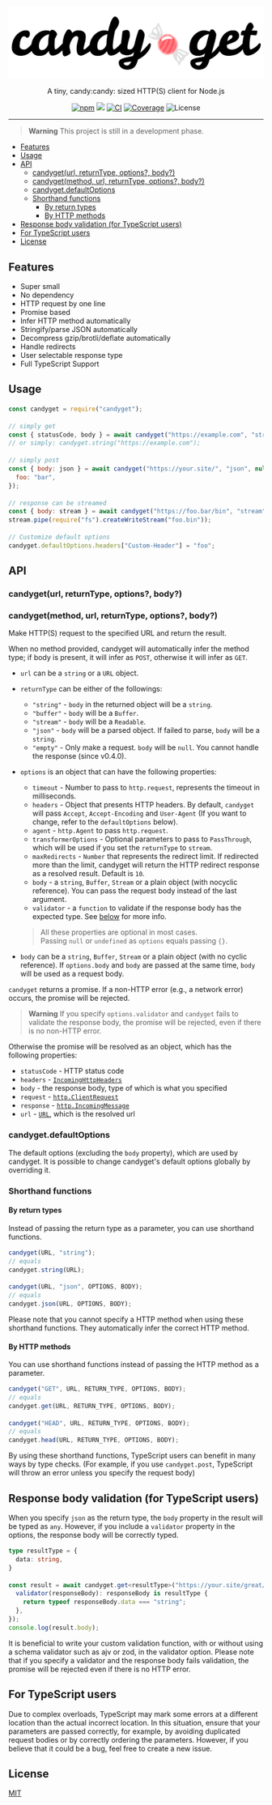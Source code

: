 <div align="center">
  <img src="assets/candyget_logo.svg" alt="CandyGet">
  <br>
  <p>A tiny, candy:candy: sized HTTP(S) client for Node.js</p>
  <a href="https://www.npmjs.com/package/candyget"><img src="https://img.shields.io/npm/v/candyget" alt="npm"></a>
  <a href="https://packagephobia.com/result?p=candyget"><img src="https://badgen.net/packagephobia/install/candyget"></a>
  <a href="https://github.com/mtripg6666tdr/candyget/actions/workflows/ci.yml"><img src="https://github.com/mtripg6666tdr/candyget/actions/workflows/ci.yml/badge.svg" alt="CI"></a>
  <a href="https://app.codecov.io/github/mtripg6666tdr/candyget"><img alt="Coverage" src="https://img.shields.io/codecov/c/github/mtripg6666tdr/candyget"></a>
  <img alt="License" src="https://img.shields.io/npm/l/candyget">
</div>

---

> **Warning**
> This project is still in a development phase.

- [Features](#features)
- [Usage](#usage)
- [API](#api)
  - [candyget(url, returnType, options?, body?)](#candygeturl-returntype-options-body)
  - [candyget(method, url, returnType, options?, body?)](#candygetmethod-url-returntype-options-body)
  - [candyget.defaultOptions](#candygetdefaultoptions)
  - [Shorthand functions](#shorthand-functions)
    - [By return types](#by-return-types)
    - [By HTTP methods](#by-http-methods)
- [Response body validation (for TypeScript users)](#response-body-validation-for-typescript-users)
- [For TypeScript users](#for-typescript-users)
- [License](#license)

## Features

- Super small
- No dependency
- HTTP request by one line
- Promise based
- Infer HTTP method automatically
- Stringify/parse JSON automatically
- Decompress gzip/brotli/deflate automatically
- Handle redirects
- User selectable response type
- Full TypeScript Support

## Usage
```js
const candyget = require("candyget");

// simply get 
const { statusCode, body } = await candyget("https://example.com", "string");
// or simply: candyget.string("https://example.com");

// simply post
const { body: json } = await candyget("https://your.site/", "json", null, {
  foo: "bar",
});

// response can be streamed
const { body: stream } = await candyget("https://foo.bar/bin", "stream");
stream.pipe(require("fs").createWriteStream("foo.bin"));

// Customize default options
candyget.defaultOptions.headers["Custom-Header"] = "foo";
```

## API
### candyget(url, returnType, options?, body?)
### candyget(method, url, returnType, options?, body?)
Make HTTP(S) request to the specified URL and return the result.

When no method provided, candyget will automatically infer the method type; if body is present, it will infer as `POST`, otherwise it will infer as `GET`.
* `url` can be a `string` or a `URL` object.
* `returnType` can be either of the followings:
  * `"string"` - `body` in the returned object will be a `string`.
  * `"buffer"` - `body` will be a `Buffer`.
  * `"stream"` - `body` will be a `Readable`.
  * `"json"` - `body` will be a parsed object. If failed to parse, `body` will be a `string`.
  * `"empty"` - Only make a request. `body` will be `null`. You cannot handle the response (since v0.4.0).
* `options` is an object that can have the following properties:
  * `timeout` - Number to pass to `http.request`, represents the timeout in milliseconds.
  * `headers` - Object that presents HTTP headers. By default, `candyget` will pass `Accept`, `Accept-Encoding` and `User-Agent` (If you want to change, refer to the `defaultOptions` below).
  * `agent` - `http.Agent` to pass `http.request`.
  * `transformerOptions` - Optional parameters to pass to `PassThrough`, which will be used if you set the `returnType` to `stream`.
  * `maxRedirects` - `Number` that represents the redirect limit. If redirected more than the limit, candyget will return the HTTP redirect response as a resolved result. Default is `10`.
  * `body` - a `string`, `Buffer`, `Stream` or a plain object (with nocyclic reference). You can pass the request body instead of the last argument.
  * `validator` - a `function` to validate if the response body has the expected type. See [below](#response-body-validation-for-typescript-users) for more info.
  
  > All these properties are optional in most cases.  
  > Passing `null` or `undefined` as `options` equals passing `{}`.  
* `body` can be a `string`, `Buffer`, `Stream` or a plain object (with no cyclic reference). If `options.body` and `body` are passed at the same time, `body` will be used as a request body.

`candyget` returns a promise.
If a non-HTTP error (e.g., a network error) occurs, the promise will be rejected.

> **Warning**
> If you specify `options.validator` and `candyget` fails to validate the response body, the promise will be rejected, even if there is no non-HTTP error.

Otherwise the promise will be resolved as an object, which has the following properties:
  * `statusCode` - HTTP status code
  * `headers` - [`IncomingHttpHeaders`](https://microsoft.github.io/PowerBI-JavaScript/interfaces/_node_modules__types_node_http_d_._http_.incominghttpheaders.html)
  * `body` - the response body, type of which is what you specified
  * `request` - [`http.ClientRequest`](https://nodejs.org/api/http.html#class-httpclientrequest)
  * `response` - [`http.IncomingMessage`](https://nodejs.org/api/http.html#class-httpincomingmessage)
  * `url` - [`URL`](https://developer.mozilla.org/docs/Web/API/URL), which is the resolved url

### candyget.defaultOptions

The default options (excluding the `body` property), which are used by candyget.
It is possible to change candyget's default options globally by overriding it.

### Shorthand functions

#### By return types

Instead of passing the return type as a parameter, you can use shorthand functions.
```js
candyget(URL, "string");
// equals
candyget.string(URL);

candyget(URL, "json", OPTIONS, BODY);
// equals
candyget.json(URL, OPTIONS, BODY);
```
Please note that you cannot specify a HTTP method when using these shorthand functions. They automatically infer the correct HTTP method.

#### By HTTP methods

You can use shorthand functions instead of passing the HTTP method as a parameter.
```js
candyget("GET", URL, RETURN_TYPE, OPTIONS, BODY);
// equals
candyget.get(URL, RETURN_TYPE, OPTIONS, BODY);

candyget("HEAD", URL, RETURN_TYPE, OPTIONS, BODY);
// equals
candyget.head(URL, RETURN_TYPE, OPTIONS, BODY);
```
By using these shorthand functions, TypeScript users can benefit in many ways by type checks. (For example, if you use `candyget.post`, TypeScript will throw an error unless you specify the request body)

## Response body validation (for TypeScript users)

When you specify `json` as the return type, the `body` property in the result will be typed as `any`. However, if you include a `validator` property in the options, the response body will be correctly typed.

```ts
type resultType = {
  data: string,
}

const result = await candyget.get<resultType>("https://your.site/great/content", "json", {
  validator(responseBody): responseBody is resultType {
    return typeof responseBody.data === "string";
  },
});
console.log(result.body);
```

It is beneficial to write your custom validation function, with or without using a schema validator such as ajv or zod, in the validator option. 
Please note that if you specify a validator and the response body fails validation, the promise will be rejected even if there is no HTTP error.

## For TypeScript users
Due to complex overloads, TypeScript may mark some errors at a different location than the actual incorrect location. In this situation, ensure that your parameters are passed correctly, for example, by avoiding duplicated request bodies or by correctly ordering the parameters. However, if you believe that it could be a bug, feel free to create a new issue.

## License
[MIT](LICENSE)
